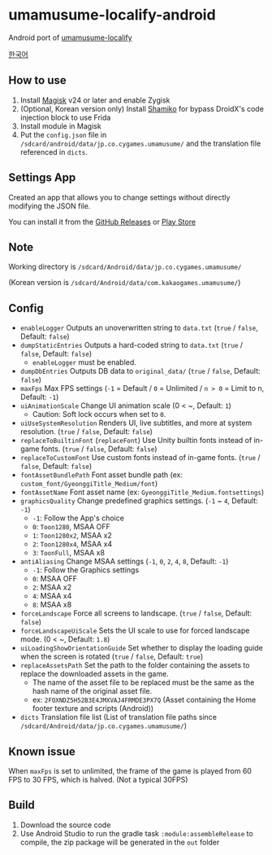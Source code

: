 # umamusume-localify-android
Android port of [umamusume-localify](https://github.com/GEEKiDoS/umamusume-localify)

[한국어](README.ko-KR.md)

## How to use
1. Install [Magisk](https://github.com/topjohnwu/Magisk) v24 or later and enable Zygisk
2. (Optional, Korean version only) Install [Shamiko](https://github.com/LSPosed/LSPosed.github.io/releases) for bypass DroidX's code injection block to use Frida
3. Install module in Magisk
4. Put the `config.json` file in `/sdcard/android/data/jp.co.cygames.umamusume/` and the translation file referenced in `dicts`.

## Settings App
Created an app that allows you to change settings without directly modifying the JSON file.

You can install it from the [GitHub Releases](https://github.com/Kimjio/umamusume-localify-android/releases) or [Play Store](https://play.google.com/store/apps/details?id=com.kimjio.umamusumelocalify.settings)

## Note
Working directory is `/sdcard/Android/data/jp.co.cygames.umamusume/` 

(Korean version is `/sdcard/Android/data/com.kakaogames.umamusume/`)

## Config
- `enableLogger` Outputs an unoverwritten string to `data.txt` (`true` / `false`, Default: `false`)
- `dumpStaticEntries` Outputs a hard-coded string to `data.txt` (`true` / `false`, Default: `false`)
  - `enableLogger` must be enabled.
- `dumpDbEntries` Outputs DB data to `original_data/` (`true` / `false`, Default: `false`)
- `maxFps` Max FPS settings (`-1` = Default / `0` = Unlimited / `n > 0` = Limit to n, Default: `-1`)
- `uiAnimationScale` Change UI animation scale (0 < ~, Default: `1`)
  - Caution: Soft lock occurs when set to `0`.
- `uiUseSystemResolution` Renders UI, live subtitles, and more at system resolution. (`true` / `false`, Default: `false`)
- `replaceToBuiltinFont` (`replaceFont`) Use Unity builtin fonts instead of in-game fonts. (`true` / `false`, Default: `false`)
- `replaceToCustomFont` Use custom fonts instead of in-game fonts. (`true` / `false`, Default: `false`)
- `fontAssetBundlePath` Font asset bundle path (ex: `custom_font/GyeonggiTitle_Medium/font`)
- `fontAssetName` Font asset name (ex: `GyeonggiTitle_Medium.fontsettings`)
- `graphicsQuality` Change predefined graphics settings. (`-1` ~ `4`, Default: `-1`)
  - `-1`: Follow the App's choice
  - `0`: `Toon1280`, MSAA OFF
  - `1`: `Toon1280x2`, MSAA x2
  - `2`: `Toon1280x4`, MSAA x4
  - `3`: `ToonFull`, MSAA x8
- `antiAliasing` Change MSAA settings (`-1`, `0`, `2`, `4`, `8`, Default: `-1`)
  - `-1`: Follow the Graphics settings
  - `0`: MSAA OFF
  - `2`: MSAA x2
  - `4`: MSAA x4
  - `8`: MSAA x8
- `forceLandscape` Force all screens to landscape. (`true` / `false`, Default: `false`)
- `forceLandscapeUiScale` Sets the UI scale to use for forced landscape mode. (0 < ~, Default: `1.8`)
- `uiLoadingShowOrientationGuide` Set whether to display the loading guide when the screen is rotated (`true` / `false`, Default: `true`)
- `replaceAssetsPath` Set the path to the folder containing the assets to replace the downloaded assets in the game.
  - The name of the asset file to be replaced must be the same as the hash name of the original asset file.
  - ex: `2FOXNDZ5H52B3E4JMXVAJ4FRMDE3PX7Q` (Asset containing the Home footer texture and scripts (Android))
- `dicts` Translation file list (List of translation file paths since `/sdcard/Android/data/jp.co.cygames.umamusume/`)

## Known issue
When `maxFps` is set to unlimited, the frame of the game is played from 60 FPS to 30 FPS, which is halved. (Not a typical 30FPS)

## Build
1. Download the source code
2. Use Android Studio to run the gradle task `:module:assembleRelease` to compile, the zip package will be generated in the `out` folder
